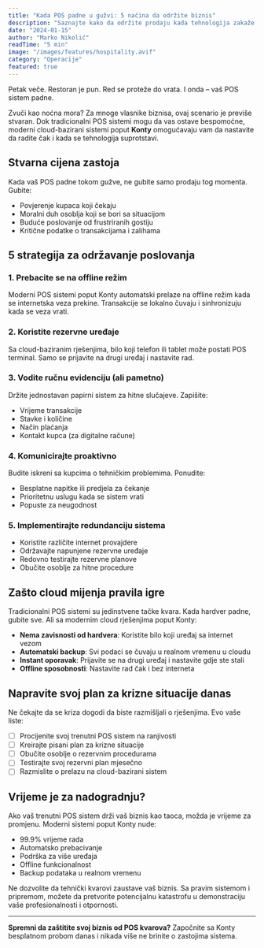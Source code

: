 ```yaml
---
title: "Kada POS padne u gužvi: 5 načina da održite biznis"
description: "Saznajte kako da održite prodaju kada tehnologija zakaže tokom najveće gužve"
date: "2024-01-15"
author: "Marko Nikolić"
readTime: "5 min"
image: "/images/features/hospitality.avif"
category: "Operacije"
featured: true
---
```


Petak veče. Restoran je pun. Red se proteže do vrata. I onda – vaš POS sistem padne.

Zvuči kao noćna mora? Za mnoge vlasnike biznisa, ovaj scenario je previše stvaran. Dok tradicionalni POS sistemi mogu da vas ostave bespomoćne, moderni cloud-bazirani sistemi poput **Konty** omogućavaju vam da nastavite da radite čak i kada se tehnologija suprotstavi.

## Stvarna cijena zastoja

Kada vaš POS padne tokom gužve, ne gubite samo prodaju tog momenta. Gubite:
- Povjerenje kupaca koji čekaju
- Moralni duh osoblja koji se bori sa situacijom
- Buduće poslovanje od frustriranih gostiju
- Kritične podatke o transakcijama i zalihama

## 5 strategija za održavanje poslovanja

### 1. Prebacite se na offline režim
Moderni POS sistemi poput Konty automatski prelaze na offline režim kada se internetska veza prekine. Transakcije se lokalno čuvaju i sinhronizuju kada se veza vrati.

### 2. Koristite rezervne uređaje
Sa cloud-baziranim rješenjima, bilo koji telefon ili tablet može postati POS terminal. Samo se prijavite na drugi uređaj i nastavite rad.

### 3. Vodite ručnu evidenciju (ali pametno)
Držite jednostavan papirni sistem za hitne slučajeve. Zapišite:
- Vrijeme transakcije
- Stavke i količine
- Način plaćanja
- Kontakt kupca (za digitalne račune)

### 4. Komunicirajte proaktivno
Budite iskreni sa kupcima o tehničkim problemima. Ponudite:
- Besplatne napitke ili predjela za čekanje
- Prioritetnu uslugu kada se sistem vrati
- Popuste za neugodnost

### 5. Implementirajte redundanciju sistema
- Koristite različite internet provajdere
- Održavajte napunjene rezervne uređaje
- Redovno testirajte rezervne planove
- Obučite osoblje za hitne procedure

## Zašto cloud mijenja pravila igre

Tradicionalni POS sistemi su jedinstvene tačke kvara. Kada hardver padne, gubite sve. Ali sa modernim cloud rješenjima poput Konty:

- **Nema zavisnosti od hardvera**: Koristite bilo koji uređaj sa internet vezom
- **Automatski backup**: Svi podaci se čuvaju u realnom vremenu u cloudu
- **Instant oporavak**: Prijavite se na drugi uređaj i nastavite gdje ste stali
- **Offline sposobnosti**: Nastavite rad čak i bez interneta

## Napravite svoj plan za krizne situacije danas

Ne čekajte da se kriza dogodi da biste razmišljali o rješenjima. Evo vaše liste:

- [ ] Procijenite svoj trenutni POS sistem na ranjivosti
- [ ] Kreirajte pisani plan za krizne situacije
- [ ] Obučite osoblje o rezervnim procedurama
- [ ] Testirajte svoj rezervni plan mjesečno
- [ ] Razmislite o prelazu na cloud-bazirani sistem

## Vrijeme je za nadogradnju?

Ako vaš trenutni POS sistem drži vaš biznis kao taoca, možda je vrijeme za promjenu. Moderni sistemi poput Konty nude:
- 99.9% vrijeme rada
- Automatsko prebacivanje
- Podrška za više uređaja
- Offline funkcionalnost
- Backup podataka u realnom vremenu

Ne dozvolite da tehnički kvarovi zaustave vaš biznis. Sa pravim sistemom i pripremom, možete da pretvorite potencijalnu katastrofu u demonstraciju vaše profesionalnosti i otpornosti.

---

**Spremni da zaštitite svoj biznis od POS kvarova?** Započnite sa Konty besplatnom probom danas i nikada više ne brinite o zastojima sistema.
